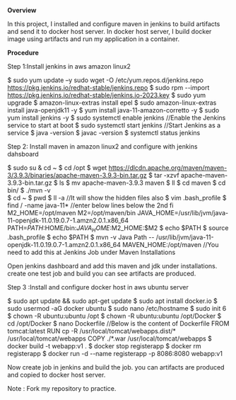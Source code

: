 **Overview**

In this project, I installed and configure maven in jenkins to build artifacts and send it to docker host server. In docker host server, I build docker image using artifacts and  run my application in a container.

**Procedure**

Step 1:Install jenkins in aws amazon linux2

$ sudo yum update –y
sudo wget -O /etc/yum.repos.d/jenkins.repo \
    https://pkg.jenkins.io/redhat-stable/jenkins.repo
$ sudo rpm --import https://pkg.jenkins.io/redhat-stable/jenkins.io-2023.key
$ sudo yum upgrade
$ amazon-linux-extras install epel
$ sudo amazon-linux-extras install java-openjdk11 -y
$ yum install java-11-amazon-corretto -y
$ sudo yum install jenkins -y
$ sudo systemctl enable jenkins       //Enable the Jenkins service to start at boot
$ sudo systemctl start jenkins        //Start Jenkins as a service
$ java -version
$ javac -version
$ systemctl status jenkins

Step 2: Install maven in  amazon linux2 and configure with jenkins dahsboard

$ sudo su  & cd ~
$ cd /opt
$ wget https://dlcdn.apache.org/maven/maven-3/3.9.3/binaries/apache-maven-3.9.3-bin.tar.gz
$ tar -xzvf apache-maven-3.9.3-bin.tar.gz
$ ls
$ mv apache-maven-3.9.3 maven
$ ll
$ cd maven
$ cd bin/
$ ./mvn -v  
$ cd ~
$ pwd
$ ll -a      //It will show the hidden files also
$ vim .bash_profile
$ find / -name java-11*
//enter below lines below the 2nd fi
M2_HOME=/opt/maven
M2=/opt/maven/bin
JAVA_HOME=/usr/lib/jvm/java-11-openjdk-11.0.19.0.7-1.amzn2.0.1.x86_64
PATH=$PATH:$HOME/bin:$JAVA_HOME:$M2_HOME:$M2
$ echo $PATH
$ source .bash_profile
$ echo $PATH
$ mvn -v
Java Path -- /usr/lib/jvm/java-11-openjdk-11.0.19.0.7-1.amzn2.0.1.x86_64
MAVEN_HOME:/opt/maven     //You need to add this at Jenkins Job under Maven Installations

Open jenkins dashboard and add this maven and jdk under installations.
create one test job and build you can see artifacts are produced.

Step 3 :Install and configure docker host in aws ubuntu server

$ sudo apt update && sudo apt-get update
$ sudo apt install docker.io
$ sudo usermod -aG docker ubuntu
$ sudo nano /etc/hostname
$ sudo init 6
$ chown -R ubuntu:ubuntu /opt
$ chown -R ubuntu:ubuntu /opt/Docker
$ cd /opt/Docker
$ nano Dockerfile      //Below is the content of Dockerfile
FROM tomcat:latest
RUN cp -R /usr/local/tomcat/webapps.dist/* /usr/local/tomcat/webapps
COPY ./*.war /usr/local/tomcat/webapps
$ docker build -t webapp:v1 .
$ docker stop registerapp
$ docker rm registerapp
$ docker run -d --name registerapp -p 8086:8080 webapp:v1

Now create job in jenkins and build the job. you can artifacts are produced and copied to docker host server.




Note : 
Fork my repository to practice.





